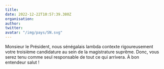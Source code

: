 ```yaml
---
title: 
date: 2022-12-22T10:57:39.380Z
organisation: 
author: 
twitter: 
avatar: "/img/pays/SN.svg"
---
```


Monsieur le Président, nous sénégalais lambda contexte rigoureusement votre troisième candidature au sein de la magistrature suprême. Donc, vous serez tenu comme seul responsable de tout ce qui arrivera. À bon entendeur salut !